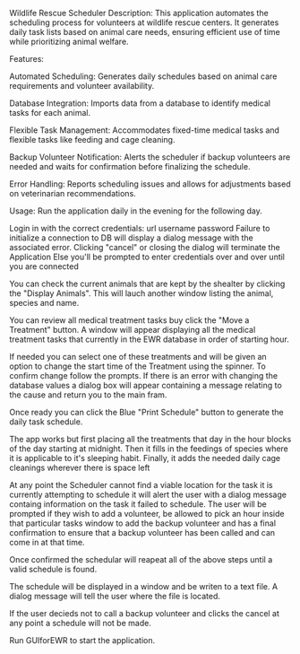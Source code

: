 Wildlife Rescue Scheduler
Description:
This application automates the scheduling process for volunteers 
at wildlife rescue centers. It generates daily task lists based 
on animal care needs, ensuring efficient use of time while 
prioritizing animal welfare.

Features:

Automated Scheduling: Generates daily schedules based on animal 
care requirements and volunteer availability.

Database Integration: Imports data from a database to identify 
medical tasks for each animal.

Flexible Task Management: Accommodates fixed-time medical tasks 
and flexible tasks like feeding and cage cleaning.

Backup Volunteer Notification: Alerts the scheduler if backup 
volunteers are needed and waits for confirmation before finalizing 
the schedule.

Error Handling: Reports scheduling issues and allows for adjustments 
based on veterinarian recommendations.

Usage:
Run the application daily in the evening for the following day.

Login in with the correct credentials:
    url
    username
    password
Failure to initialize a connection to DB will display a dialog message
with the associated error.
Clicking "cancel" or closing the dialog will terminate the Application
Else you'll be prompted to enter credentials over and over until you are 
connected


You can check the current animals that are kept by the shealter by clicking 
the "Display Animals". This will lauch another window listing the animal, 
species and name.

You can review all medical treatment tasks buy click the "Move a Treatment" button.
A window will appear displaying all the medical treatment tasks that currently in the
EWR database in order of starting hour. 

If needed you can select one of these treatments and will be given an option to change
the start time of the Treatment using the spinner.
To confirm change follow the prompts. If there is an error with changing the database
values a dialog box will appear containing a message relating to the cause and return you
to the main fram.

Once ready you can click the Blue "Print Schedule" button to generate the daily task
schedule.

The app works but first placing all the treatments that day in the hour blocks of the day
starting at midnight.
Then it fills in the feedings of species where it is applicable to it's sleeping habit.
Finally, it adds the needed daily cage cleanings wherever there is space left

At any point the Scheduler cannot find a viable location for the task it is currently attempting
to schedule it will alert the user with a dialog message containg information on the task it
failed to schedule. The user will be prompted if they wish to add a volunteer, be allowed to
pick an hour inside that particular tasks window to add the backup volunteer and has a final
confirmation to ensure that a backup volunteer has been called and can come in at that time.

Once confirmed the schedular will reapeat all of the above steps until a valid schedule is found.

The schedule will be displayed in a window and be writen to a text file. A dialog message will tell
the user where the file is located.

If the user decieds not to call a backup volunteer and clicks the cancel at any point a schedule will
not be made.


Run GUIforEWR to start the application.